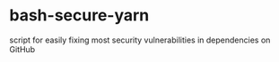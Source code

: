 # bash-secure-yarn
script for easily fixing most security vulnerabilities in dependencies on GitHub
